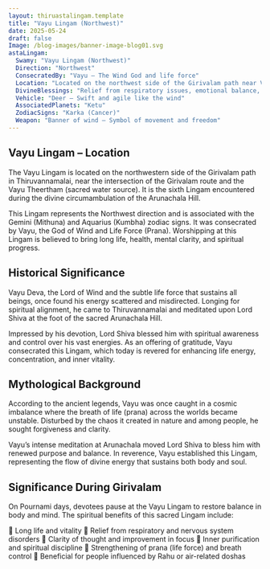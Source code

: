 ```yaml
---
layout: thiruastalingam.template
title: "Vayu Lingam (Northwest)"
date: 2025-05-24
draft: false
Image: /blog-images/banner-image-blog01.svg
astaLingam:
  Swamy: "Vayu Lingam (Northwest)"
  Direction: "Northwest"
  ConsecratedBy: "Vayu – The Wind God and life force"
  Location: "Located on the northwest side of the Girivalam path near Vayu Tirtham"
  DivineBlessings: "Relief from respiratory issues, emotional balance, and yogic discipline"
  Vehicle: "Deer – Swift and agile like the wind"
  AssociatedPlanets: "Ketu"
  ZodiacSigns: "Karka (Cancer)"
  Weapon: "Banner of wind – Symbol of movement and freedom"
---
```


## Vayu Lingam – Location

The Vayu Lingam is located on the northwestern side of the Girivalam path in Thiruvannamalai, near the intersection of the Girivalam route and the Vayu Theertham (sacred water source). It is the sixth Lingam encountered during the divine circumambulation of the Arunachala Hill.

This Lingam represents the Northwest direction and is associated with the Gemini (Mithuna) and Aquarius (Kumbha) zodiac signs. It was consecrated by Vayu, the God of Wind and Life Force (Prana). Worshipping at this Lingam is believed to bring long life, health, mental clarity, and spiritual progress.

## Historical Significance

Vayu Deva, the Lord of Wind and the subtle life force that sustains all beings, once found his energy scattered and misdirected. Longing for spiritual alignment, he came to Thiruvannamalai and meditated upon Lord Shiva at the foot of the sacred Arunachala Hill.

Impressed by his devotion, Lord Shiva blessed him with spiritual awareness and control over his vast energies. As an offering of gratitude, Vayu consecrated this Lingam, which today is revered for enhancing life energy, concentration, and inner vitality.

## Mythological Background

According to the ancient legends, Vayu was once caught in a cosmic imbalance where the breath of life (prana) across the worlds became unstable. Disturbed by the chaos it created in nature and among people, he sought forgiveness and clarity.

Vayu’s intense meditation at Arunachala moved Lord Shiva to bless him with renewed purpose and balance. In reverence, Vayu established this Lingam, representing the flow of divine energy that sustains both body and soul.

## Significance During Girivalam

On Pournami days, devotees pause at the Vayu Lingam to restore balance in body and mind. The spiritual benefits of this sacred Lingam include:

🙏 Long life and vitality
🙏 Relief from respiratory and nervous system disorders
🙏 Clarity of thought and improvement in focus
🙏 Inner purification and spiritual discipline
🙏 Strengthening of prana (life force) and breath control
🙏 Beneficial for people influenced by Rahu or air-related doshas